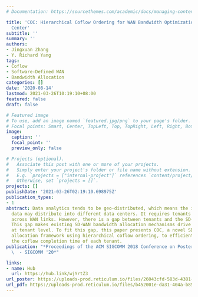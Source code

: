 ```yaml
---
# Documentation: https://sourcethemes.com/academic/docs/managing-content/

title: 'COC: Hierarchical Coflow Ordering for WAN Bandwidth Optimization in Inter-Data
  Center'
subtitle: ''
summary: ''
authors:
- Jingxuan Zhang
- Y. Richard Yang
tags:
- Coflow
- Software-Defined WAN
- Bandwidth Allocation
categories: []
date: '2020-08-14'
lastmod: 2021-03-26T10:19:10+08:00
featured: false
draft: false

# Featured image
# To use, add an image named `featured.jpg/png` to your page's folder.
# Focal points: Smart, Center, TopLeft, Top, TopRight, Left, Right, BottomLeft, Bottom, BottomRight.
image:
  caption: ''
  focal_point: ''
  preview_only: false

# Projects (optional).
#   Associate this post with one or more of your projects.
#   Simply enter your project's folder or file name without extension.
#   E.g. `projects = ["internal-project"]` references `content/project/deep-learning/index.md`.
#   Otherwise, set `projects = []`.
projects: []
publishDate: '2021-03-26T02:19:10.698975Z'
publication_types:
- 1
abstract: Data analytics tends to be geo-distributed, which means the intermediate
  data may distribute into different data centers. It requires tenants to launch coflows
  across WAN links. However, there is a gap between tenants and the SD-WAN controller.
  This gap makes existing SD-WAN bandwidth allocation mechanisms drive to bad performance
  at tenant level. To fit this gap, this paper presents COC, a novel SD-WAN bandwidth
  allocation framework using hierarchical coflow ordering, to efficiently improve
  the coflow completion time of each tenant.
publication: "*Proceedings of the ACM SIGCOMM 2018 Conference on Posters and Demos\
  \  - SIGCOMM '20*"

links:
- name: Hub
  url: https://hub.link/wjYrtZ3
url_poster: https://uploads-prod.reticulum.io/files/26043cfd-583d-4381-af1f-71f58aa3cb80.pdf?token=b66a43f69d0c1a8f938b35602f128660
url_pdf: https://uploads-prod.reticulum.io/files/b452001e-da31-404a-b855-adb0bb826a7b.pdf?token=4c5f19fa4b78a8ec9a3e2a8257c59356
---
```

